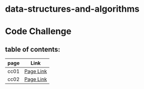 # data-structures-and-algorithms
# Code Challenge

## table of contents:

| page               | Link                        |
| -----------        | -----------                 |
| cc01               | [Page Link](cc01/cc01.md)   |  
| cc02               | [Page Link](cc02/cc02.md)   |
